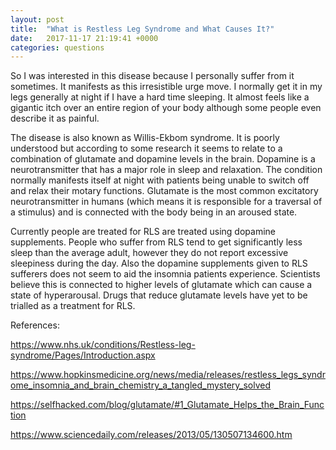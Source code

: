 ```yaml
---
layout: post
title:  "What is Restless Leg Syndrome and What Causes It?"
date:   2017-11-17 21:19:41 +0000
categories: questions
---
```

So I was interested in this disease because I personally suffer from it sometimes. It manifests as this irresistible urge move. I normally get it in my legs generally at night if I have a hard time sleeping. It almost feels like a gigantic itch over an entire region of your body although some people even describe it as painful.

The disease is also known as Willis-Ekbom syndrome. It is poorly understood but according to some research it seems to relate to a combination of glutamate and dopamine levels in the brain. Dopamine is a neurotransmitter that has a major role in sleep and relaxation. The condition normally manifests itself at night with patients being unable to switch off and relax their motary functions. Glutamate is the most common excitatory neurotransmitter in humans (which means it is responsible for a traversal of a stimulus) and is connected with the body being in an aroused state.

Currently people are treated for RLS are treated using dopamine supplements. People who suffer from RLS tend to get significantly less sleep than the average adult, however they do not report excessive sleepiness during the day. Also the dopamine supplements given to RLS sufferers does not seem to aid the insomnia patients experience. Scientists believe this is connected to higher levels of glutamate which can cause a state of hyperarousal. Drugs that reduce glutamate levels have yet to be trialled as a treatment for RLS.

References:

<https://www.nhs.uk/conditions/Restless-leg-syndrome/Pages/Introduction.aspx>

<https://www.hopkinsmedicine.org/news/media/releases/restless_legs_syndrome_insomnia_and_brain_chemistry_a_tangled_mystery_solved>

<https://selfhacked.com/blog/glutamate/#1_Glutamate_Helps_the_Brain_Function>

<https://www.sciencedaily.com/releases/2013/05/130507134600.htm>
